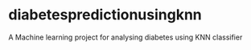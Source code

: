 # diabetespredictionusingknn
A Machine learning project for analysing diabetes using KNN classifier
